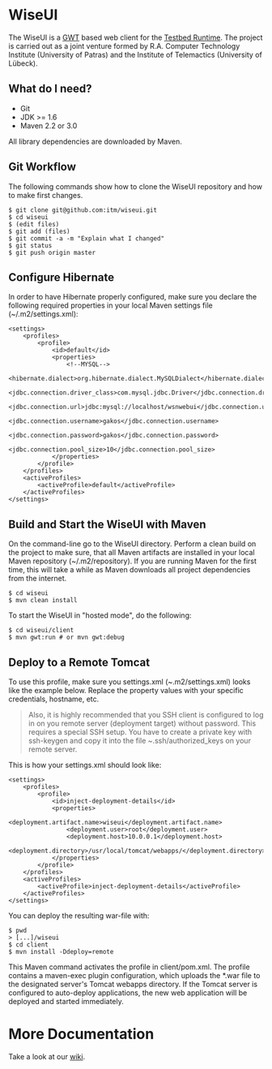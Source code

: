 WiseUI
======

The WiseUI is a [GWT][gwt] based web client for the [Testbed Runtime][testbedruntime].
The project is carried out as a joint venture formed by R.A. Computer Technology Institute (University of Patras)
and the Institute of Telemactics (University of Lübeck).


What do I need?
---------------
   * Git
   * JDK >= 1.6
   * Maven 2.2 or 3.0

All library dependencies are downloaded by Maven.

Git Workflow
------------

The following commands show how to clone the WiseUI repository and how to make first changes.

    $ git clone git@github.com:itm/wiseui.git
    $ cd wiseui
    $ (edit files)
    $ git add (files)
    $ git commit -a -m "Explain what I changed"
    $ git status
    $ git push origin master

Configure Hibernate
-------------------

In order to have Hibernate properly configured, make sure you declare the following required properties in your local Maven settings file (~/.m2/settings.xml):

	<settings>
		<profiles>
			<profile>
				<id>default</id>
				<properties>
					<!--MYSQL-->
					<hibernate.dialect>org.hibernate.dialect.MySQLDialect</hibernate.dialect>
					<jdbc.connection.driver_class>com.mysql.jdbc.Driver</jdbc.connection.driver_class>
					<jdbc.connection.url>jdbc:mysql://localhost/wsnwebui</jdbc.connection.url>
					<jdbc.connection.username>gakos</jdbc.connection.username>
					<jdbc.connection.password>gakos</jdbc.connection.password>
					<jdbc.connection.pool_size>10</jdbc.connection.pool_size> 
				</properties>
			</profile>
		</profiles>
		<activeProfiles>
			<activeProfile>default</activeProfile>
		</activeProfiles>
	</settings>


Build and Start the WiseUI with Maven
-------------------------------------

On the command-line go to the WiseUI directory. Perform a clean build on the project to make sure, that all Maven
artifacts are installed in your local Maven repository (~/.m2/repository). If you are running Maven for the first time,
this will take a while as Maven downloads all project dependencies from the internet.

    $ cd wiseui
    $ mvn clean install

To start the WiseUI in "hosted mode", do the following:

    $ cd wiseui/client
    $ mvn gwt:run # or mvn gwt:debug


Deploy to a Remote Tomcat
-------------------------

To use this profile, make sure you settings.xml (~.m2/settings.xml) looks like the example below. Replace the property values with your specific credentials, hostname, etc.

> Also, it is highly recommended that you SSH client is configured to log in on you remote server (deployment target) without password. This requires a special SSH setup.
> You have to create a private key with ssh-keygen and copy it into the file ~.ssh/authorized_keys on your remote server.

This is how your settings.xml should look like:

    <settings>
        <profiles>
            <profile>
                <id>inject-deployment-details</id>
                <properties>
                    <deployment.artifact.name>wiseui</deployment.artifact.name>
                    <deployment.user>root</deployment.user>
                    <deployment.host>10.0.0.1</deployment.host>
                    <deployment.directory>/usr/local/tomcat/webapps/</deployment.directory>
                </properties>
            </profile>
        </profiles>
        <activeProfiles>
            <activeProfile>inject-deployment-details</activeProfile>
        </activeProfiles>
    </settings>

You can deploy the resulting war-file with:

    $ pwd
    > [...]/wiseui
    $ cd client
    $ mvn install -Ddeploy=remote
    
This Maven command activates the profile in client/pom.xml. The profile contains a maven-exec plugin  configuration, which uploads the *.war file to the designated server's Tomcat webapps directory. If the Tomcat server is configured to auto-deploy applications, the new web application will be deployed and started immediately.


More Documentation
==================
Take a look at our [wiki][].


[gwt]:http://code.google.com/webtoolkit/doc/2.2/DevGuide.html
[wiki]:https://github.com/itm/wiseui/wiki
[testbedruntime]:https://github.com/itm/testbed-runtime

